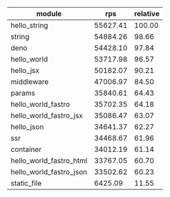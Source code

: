 
| module                  | rps      | relative |
| ----------------------- | -------- | -------- |
| hello_string            | 55627.41 | 100.00   |
| string                  | 54884.26 | 98.66    |
| deno                    | 54428.10 | 97.84    |
| hello_world             | 53717.98 | 96.57    |
| hello_jsx               | 50182.07 | 90.21    |
| middleware              | 47006.97 | 84.50    |
| params                  | 35840.61 | 64.43    |
| hello_world_fastro      | 35702.35 | 64.18    |
| hello_world_fastro_jsx  | 35086.47 | 63.07    |
| hello_json              | 34641.37 | 62.27    |
| ssr                     | 34468.67 | 61.96    |
| container               | 34012.19 | 61.14    |
| hello_world_fastro_html | 33767.05 | 60.70    |
| hello_world_fastro_json | 33502.62 | 60.23    |
| static_file             | 6425.09  | 11.55    |